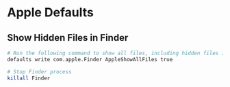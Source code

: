 # Apple Defaults

## Show Hidden Files in Finder

```sh
# Run the following command to show all files, including hidden files in Finder
defaults write com.apple.Finder AppleShowAllFiles true

# Stop Finder process
killall Finder
```